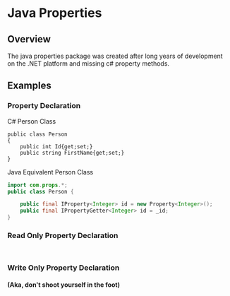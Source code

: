 # Java Properties
## Overview
The java properties package was created after long years of development on the .NET platform 
and missing c# property methods. 

## Examples
### Property Declaration

C# Person Class
```CSharp
public class Person
{
    public int Id{get;set;}
    public string FirstName{get;set;}
}

```

Java Equivalent Person Class
```Java
import com.props.*;
public class Person { 

    public final IProperty<Integer> id = new Property<Integer>();
    public final IPropertyGetter<Integer> id = _id;
}
```

### Read Only Property Declaration

```CSharp
```

```Java
```

### Write Only Property Declaration 
#### (Aka, don't shoot yourself in the foot)

```CSharp
```

```Java
```
